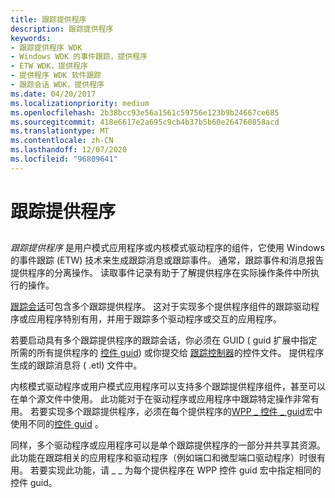 ```yaml
---
title: 跟踪提供程序
description: 跟踪提供程序
keywords:
- 跟踪提供程序 WDK
- Windows WDK 的事件跟踪，提供程序
- ETW WDK，提供程序
- 提供程序 WDK 软件跟踪
- 跟踪会话 WDK，提供程序
ms.date: 04/20/2017
ms.localizationpriority: medium
ms.openlocfilehash: 2b38bcc93e56a1561c59756e123b9b24667ce685
ms.sourcegitcommit: 418e6617e2a695c9cb4b37b5b60e264760858acd
ms.translationtype: MT
ms.contentlocale: zh-CN
ms.lasthandoff: 12/07/2020
ms.locfileid: "96809641"
---
```

# <a name="trace-provider"></a>跟踪提供程序


## <span id="ddk_trace_provider_tools"></span><span id="DDK_TRACE_PROVIDER_TOOLS"></span>


*跟踪提供程序* 是用户模式应用程序或内核模式驱动程序的组件，它使用 Windows 的事件跟踪 (ETW) 技术来生成跟踪消息或跟踪事件。 通常，跟踪事件和消息报告提供程序的分离操作。 读取事件记录有助于了解提供程序在实际操作条件中所执行的操作。

[跟踪会话](trace-session.md)可包含多个跟踪提供程序。 这对于实现多个提供程序组件的跟踪驱动程序或应用程序特别有用，并用于跟踪多个驱动程序或交互的应用程序。

若要启动具有多个跟踪提供程序的跟踪会话，你必须在 GUID ( guid 扩展中指定所需的所有提供程序的 [控件 guid](control-guid.md)) 或你提交给 [跟踪控制器](trace-controller.md)的控件文件。 提供程序生成的跟踪消息将 ( .etl) 文件中。

内核模式驱动程序或用户模式应用程序可以支持多个跟踪提供程序组件，甚至可以在单个源文件中使用。 此功能对于在驱动程序或应用程序中跟踪特定操作非常有用。 若要实现多个跟踪提供程序，必须在每个提供程序的[WPP \_ 控件 \_ guid](/previous-versions/windows/hardware/previsioning-framework/ff556186(v=vs.85))宏中使用不同的[控件 guid](control-guid.md) 。

同样，多个驱动程序或应用程序可以是单个跟踪提供程序的一部分并共享其资源。 此功能在跟踪相关的应用程序和驱动程序（例如端口和微型端口驱动程序）时很有用。 若要实现此功能，请 \_ \_ 为每个提供程序在 WPP 控件 guid 宏中指定相同的控件 guid。
